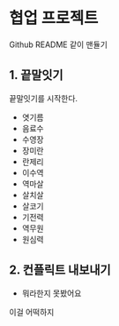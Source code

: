 # 협업 프로젝트
Github README 같이 맨듈기

## 1. 끝말잇기

끝말잇기를 시작한다.

- 엿기름
- 음료수
- 수영장
- 장미란
- 란제리
- 이수역
- 역마살
- 살치살
- 살코기
- 기전력
- 역무원
- 원심력


## 2. 컨플릭트 내보내기
- 뭐라한지 못봤어요

이걸 어떡하지
